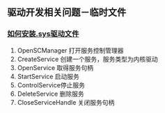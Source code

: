 ## 驱动开发相关问题－临时文件

### [如何安装.sys驱动文件](http://bbs.csdn.net/topics/210022789)

1. OpenSCManager 打开服务控制管理器
2. CreateService 创建一个服务，服务类型为内核驱动
3. OpenService   取得服务句柄
4. StartService  启动服务
5. ControlService停止服务
6. DeleteService 删除服务
7. CloseServiceHandle 关闭服务句柄
